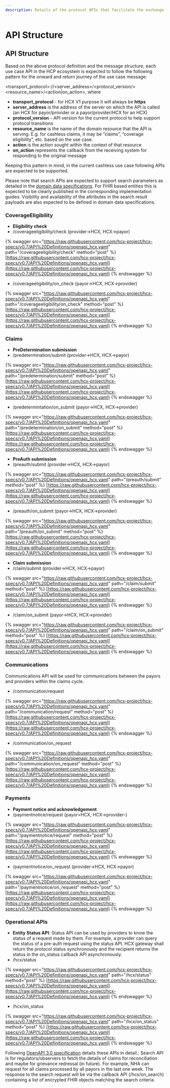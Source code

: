 ```yaml
---
description: Details of the protocol APIs that facilitate the exchange
---
```


# API Structure

## API Structure

Based on the above protocol definition and the message structure, each use case API in the HCP ecosystem is expected to follow the following pattern for the onward and return journey of the use case message:

\<transport\_protocol>://\<server\_address>/\<protocol\_version/>\<resource\_name>/\<action|on\_action>, where

* **transport\_protocol** - for HCX V1 purpose it will always be **https**
* **server\_address** is the address of the server on which the API is called (an HCX for payor/provider or a payor/provider/HCX for an HCX)
* **protocol\_version** - API version for the current protocol to help support protocol transitions
* **resource\_name** is the name of the domain resource that the API is serving. E.g. for cashless claims, it may be “claims”, “coverage eligibility”, etc. based on the use case.
* **action** is the action sought within the context of that resource
* **on\_action** represents the callback from the receiving system for responding to the original message

Keeping this pattern in mind, in the current cashless use case following APIs are expected to be supported.

Please note that search APIs are expected to support search parameters as detailed in the [domain data specifications](broken-reference/). For FHIR based entities this is expected to be clearly published in the corresponding implementation guides. Visibility and availability of the attributes in the search result payloads are also expected to be defined in domain data specifications.

### **CoverageEligibility**

* **Eligibility check**
* /coverageeligibility/check (provider->HCX, HCX->payor)

{% swagger src="https://raw.githubusercontent.com/hcx-project/hcx-specs/v0.7/API%20Definitions/openapi_hcx.yaml" path="/coverageeligibility/check" method="post" %}
[https://raw.githubusercontent.com/hcx-project/hcx-specs/v0.7/API%20Definitions/openapi_hcx.yaml](https://raw.githubusercontent.com/hcx-project/hcx-specs/v0.7/API%20Definitions/openapi_hcx.yaml)
{% endswagger %}

* /coverageeligibility/on\_check (payor->HCX, HCX->provider)

{% swagger src="https://raw.githubusercontent.com/hcx-project/hcx-specs/v0.7/API%20Definitions/openapi_hcx.yaml" path="/coverageeligibility/on_check" method="post" %}
[https://raw.githubusercontent.com/hcx-project/hcx-specs/v0.7/API%20Definitions/openapi_hcx.yaml](https://raw.githubusercontent.com/hcx-project/hcx-specs/v0.7/API%20Definitions/openapi_hcx.yaml)
{% endswagger %}

### **Claims**

* **PreDetermination submission**
* /predetermination/submit (provider->HCX, HCX->payor)

{% swagger src="https://raw.githubusercontent.com/hcx-project/hcx-specs/v0.7/API%20Definitions/openapi_hcx.yaml" path="/predetermination/submit" method="post" %}
[https://raw.githubusercontent.com/hcx-project/hcx-specs/v0.7/API%20Definitions/openapi_hcx.yaml](https://raw.githubusercontent.com/hcx-project/hcx-specs/v0.7/API%20Definitions/openapi_hcx.yaml)
{% endswagger %}

* /predetermintation/on\_submit (payor->HCX, HCX->provider)

{% swagger src="https://raw.githubusercontent.com/hcx-project/hcx-specs/v0.7/API%20Definitions/openapi_hcx.yaml" path="/predetermination/on_submit" method="post" %}
[https://raw.githubusercontent.com/hcx-project/hcx-specs/v0.7/API%20Definitions/openapi_hcx.yaml](https://raw.githubusercontent.com/hcx-project/hcx-specs/v0.7/API%20Definitions/openapi_hcx.yaml)
{% endswagger %}

* **PreAuth submission**
* /preauth/submit (provider->HCX, HCX->payor)

{% swagger src="https://raw.githubusercontent.com/hcx-project/hcx-specs/v0.7/API%20Definitions/openapi_hcx.yaml" path="/preauth/submit" method="post" %}
[https://raw.githubusercontent.com/hcx-project/hcx-specs/v0.7/API%20Definitions/openapi_hcx.yaml](https://raw.githubusercontent.com/hcx-project/hcx-specs/v0.7/API%20Definitions/openapi_hcx.yaml)
{% endswagger %}

* /preauth/on\_submit (payor->HCX, HCX->provider)

{% swagger src="https://raw.githubusercontent.com/hcx-project/hcx-specs/v0.7/API%20Definitions/openapi_hcx.yaml" path="/preauth/on_submit" method="post" %}
[https://raw.githubusercontent.com/hcx-project/hcx-specs/v0.7/API%20Definitions/openapi_hcx.yaml](https://raw.githubusercontent.com/hcx-project/hcx-specs/v0.7/API%20Definitions/openapi_hcx.yaml)
{% endswagger %}

* **Claim submission**
* /claim/submit (provider->HCX, HCX->payor)

{% swagger src="https://raw.githubusercontent.com/hcx-project/hcx-specs/v0.7/API%20Definitions/openapi_hcx.yaml" path="/claim/submit" method="post" %}
[https://raw.githubusercontent.com/hcx-project/hcx-specs/v0.7/API%20Definitions/openapi_hcx.yaml](https://raw.githubusercontent.com/hcx-project/hcx-specs/v0.7/API%20Definitions/openapi_hcx.yaml)
{% endswagger %}

* /claim/on\_submit (payor->HCX, HCX->provider)

{% swagger src="https://raw.githubusercontent.com/hcx-project/hcx-specs/v0.7/API%20Definitions/openapi_hcx.yaml" path="/claim/on_submit" method="post" %}
[https://raw.githubusercontent.com/hcx-project/hcx-specs/v0.7/API%20Definitions/openapi_hcx.yaml](https://raw.githubusercontent.com/hcx-project/hcx-specs/v0.7/API%20Definitions/openapi_hcx.yaml)
{% endswagger %}

### **Communications**

Communications API will be used for communications between the payors and providers within the claims cycle.

* /communication/request

{% swagger src="https://raw.githubusercontent.com/hcx-project/hcx-specs/v0.7/API%20Definitions/openapi_hcx.yaml" path="/communication/request" method="post" %}
[https://raw.githubusercontent.com/hcx-project/hcx-specs/v0.7/API%20Definitions/openapi_hcx.yaml](https://raw.githubusercontent.com/hcx-project/hcx-specs/v0.7/API%20Definitions/openapi_hcx.yaml)
{% endswagger %}

* /communication/on\_request

{% swagger src="https://raw.githubusercontent.com/hcx-project/hcx-specs/v0.7/API%20Definitions/openapi_hcx.yaml" path="/communication/on_request" method="post" %}
[https://raw.githubusercontent.com/hcx-project/hcx-specs/v0.7/API%20Definitions/openapi_hcx.yaml](https://raw.githubusercontent.com/hcx-project/hcx-specs/v0.7/API%20Definitions/openapi_hcx.yaml)
{% endswagger %}

### **Payments**

* **Payment notice and acknowledgement**
* /paymentnotice/request (payor>HCX, HCX->provider-)

{% swagger src="https://raw.githubusercontent.com/hcx-project/hcx-specs/v0.7/API%20Definitions/openapi_hcx.yaml" path="/paymentnotice/request" method="post" %}
[https://raw.githubusercontent.com/hcx-project/hcx-specs/v0.7/API%20Definitions/openapi_hcx.yaml](https://raw.githubusercontent.com/hcx-project/hcx-specs/v0.7/API%20Definitions/openapi_hcx.yaml)
{% endswagger %}

* /paymentnotice/on\_request (provider->HCX, HCX->payor)

{% swagger src="https://raw.githubusercontent.com/hcx-project/hcx-specs/v0.7/API%20Definitions/openapi_hcx.yaml" path="/paymentnotice/on_request" method="post" %}
[https://raw.githubusercontent.com/hcx-project/hcx-specs/v0.7/API%20Definitions/openapi_hcx.yaml](https://raw.githubusercontent.com/hcx-project/hcx-specs/v0.7/API%20Definitions/openapi_hcx.yaml)
{% endswagger %}

### **Operational APIs**

* **Entity Status API**: Status API can be used by providers to know the status of a request made by them. For example, a provider can query the status of a pre-auth request using the status API. HCX gateway shall return the protocol status synchronously and the recipient returns the status in the on\_status callback API asynchronously.
* /hcx/status

{% swagger src="https://raw.githubusercontent.com/hcx-project/hcx-specs/v0.7/API%20Definitions/openapi_hcx.yaml" path="/hcx/status" method="post" %}
[https://raw.githubusercontent.com/hcx-project/hcx-specs/v0.7/API%20Definitions/openapi_hcx.yaml](https://raw.githubusercontent.com/hcx-project/hcx-specs/v0.7/API%20Definitions/openapi_hcx.yaml)
{% endswagger %}

* /hcx/on\_status

{% swagger src="https://raw.githubusercontent.com/hcx-project/hcx-specs/v0.7/API%20Definitions/openapi_hcx.yaml" path="/hcx/on_status" method="post" %}
[https://raw.githubusercontent.com/hcx-project/hcx-specs/v0.7/API%20Definitions/openapi_hcx.yaml](https://raw.githubusercontent.com/hcx-project/hcx-specs/v0.7/API%20Definitions/openapi_hcx.yaml)
{% endswagger %}

Following [OpenAPI 3.0 specification](https://raw.githubusercontent.com/hcx-project/hcx-specs/v0.7/API%20Definitions/openapi\_hcx.yaml) details these APIs in detail.: Search API is for regulators/observers to fetch the details of claims for reconciliation and maybe for grievance redressal (in future). For example, NHA can request for all claims processed by all payors in the last one week. The response to the search request will be via the callback API (/hcx/on\_search) containing a list of encrypted FHIR objects matching the search criteria.
